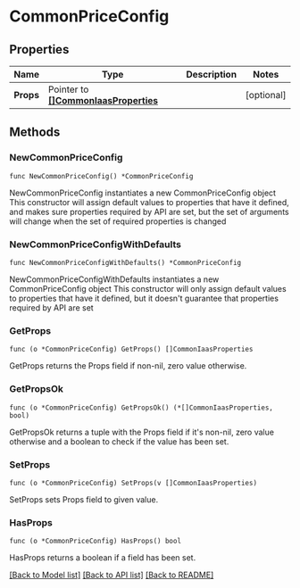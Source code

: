 # CommonPriceConfig

## Properties

Name | Type | Description | Notes
------------ | ------------- | ------------- | -------------
**Props** | Pointer to [**[]CommonIaasProperties**](CommonIaasProperties.md) |  | [optional] 

## Methods

### NewCommonPriceConfig

`func NewCommonPriceConfig() *CommonPriceConfig`

NewCommonPriceConfig instantiates a new CommonPriceConfig object
This constructor will assign default values to properties that have it defined,
and makes sure properties required by API are set, but the set of arguments
will change when the set of required properties is changed

### NewCommonPriceConfigWithDefaults

`func NewCommonPriceConfigWithDefaults() *CommonPriceConfig`

NewCommonPriceConfigWithDefaults instantiates a new CommonPriceConfig object
This constructor will only assign default values to properties that have it defined,
but it doesn't guarantee that properties required by API are set

### GetProps

`func (o *CommonPriceConfig) GetProps() []CommonIaasProperties`

GetProps returns the Props field if non-nil, zero value otherwise.

### GetPropsOk

`func (o *CommonPriceConfig) GetPropsOk() (*[]CommonIaasProperties, bool)`

GetPropsOk returns a tuple with the Props field if it's non-nil, zero value otherwise
and a boolean to check if the value has been set.

### SetProps

`func (o *CommonPriceConfig) SetProps(v []CommonIaasProperties)`

SetProps sets Props field to given value.

### HasProps

`func (o *CommonPriceConfig) HasProps() bool`

HasProps returns a boolean if a field has been set.


[[Back to Model list]](../README.md#documentation-for-models) [[Back to API list]](../README.md#documentation-for-api-endpoints) [[Back to README]](../README.md)


